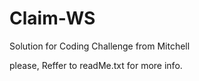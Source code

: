 # Claim-WS
Solution for Coding Challenge from Mitchell

please, Reffer to readMe.txt for more info.
